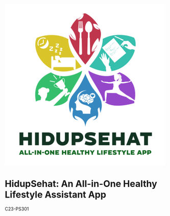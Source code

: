 ![HidupSehat Logo](https://raw.githubusercontent.com/Hidup-Sehat/.github/main/profile/Full%20Logo-ldpi.png "HidupSehat Logo")
# HidupSehat: An All-in-One Healthy Lifestyle Assistant App
C23-PS301
<!--

**Here are some ideas to get you started:**

🙋‍♀️ A short introduction - what is your organization all about?
🌈 Contribution guidelines - how can the community get involved?
👩‍💻 Useful resources - where can the community find your docs? Is there anything else the community should know?
🍿 Fun facts - what does your team eat for breakfast?
🧙 Remember, you can do mighty things with the power of [Markdown](https://docs.github.com/github/writing-on-github/getting-started-with-writing-and-formatting-on-github/basic-writing-and-formatting-syntax)
-->
